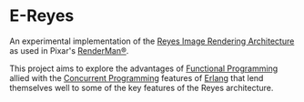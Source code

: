# E-Reyes #

An experimental implementation of the [Reyes Image Rendering Architecture](http://en.wikipedia.org/wiki/Reyes_rendering) as used in Pixar's [RenderMan®](https://renderman.pixar.com/).

This project aims to explore the advantages of [Functional Programming](http://en.wikipedia.org/wiki/Functional_Programming) allied with the [Concurrent Programming](http://en.wikipedia.org/wiki/Concurrent_(programming)) features of [Erlang](http://www.erlang.org/) that lend themselves well to some of the key features of the Reyes architecture.